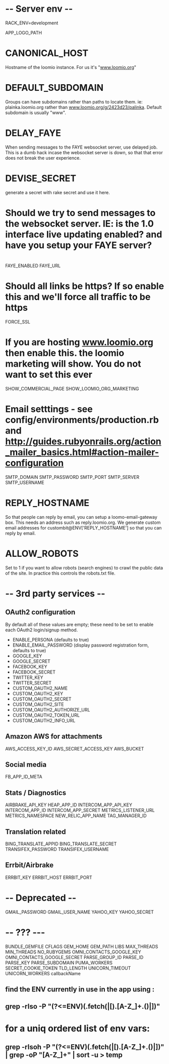 # -- Server env --

RACK_ENV=development

APP_LOGO_PATH
# CANONICAL_HOST
Hostname of the loomio instance. For us it's "www.loomio.org"

# DEFAULT_SUBDOMAIN
Groups can have subdomains rather than paths to locate them. ie: plainka.loomio.org rather than www.loomio.org/g/2423d23/palinka. Default subdomain is usually "www".

# DELAY_FAYE
When sending messages to the FAYE websocket server, use delayed job. This is a dumb hack incase the websocket server is down, so that that error does not break the user experience.

# DEVISE_SECRET
generate a secret with rake secret and use it here.

# Should we try to send messages to the websocket server. IE: is the 1.0 interface live updating enabled? and have you setup your FAYE server?
#
FAYE_ENABLED
FAYE_URL

# Should all links be https? If so enable this and we'll force all traffic to be https
FORCE_SSL

# If you are hosting www.loomio.org then enable this. the loomio marketing will show. You do not want to set this ever
SHOW_COMMERCIAL_PAGE
SHOW_LOOMIO_ORG_MARKETING

# Email setttings - see config/environments/production.rb and http://guides.rubyonrails.org/action_mailer_basics.html#action-mailer-configuration
SMTP_DOMAIN
SMTP_PASSWORD
SMTP_PORT
SMTP_SERVER
SMTP_USERNAME

# REPLY_HOSTNAME
So that people can reply by email, you can setup a loomo-email-gateway box. This needs an address such as reply.loomio.org. We generate custom email addresses for custombit@ENV['REPLY_HOSTNAME'] so that you can reply by email.


# ALLOW_ROBOTS
Set to 1 if you want to allow robots (search engines) to crawl the public data of the site. In practice this controls the robots.txt file.

# -- 3rd party services --

## OAuth2 configuration

By default all of these values are empty; these need to be set to enable each OAuth2 login/signup method.

- ENABLE_PERSONA (defaults to true)
- ENABLE_EMAIL_PASSWORD (display password registration form, defaults to true)
- GOOGLE_KEY
- GOOGLE_SECRET
- FACEBOOK_KEY
- FACEBOOK_SECRET
- TWITTER_KEY
- TWITTER_SECRET
- CUSTOM_OAUTH2_NAME
- CUSTOM_OAUTH2_KEY
- CUSTOM_OAUTH2_SECRET
- CUSTOM_OAUTH2_SITE
- CUSTOM_OAUTH2_AUTHORIZE_URL
- CUSTOM_OAUTH2_TOKEN_URL
- CUSTOM_OAUTH2_INFO_URL

## Amazon AWS for attachments
AWS_ACCESS_KEY_ID
AWS_SECRET_ACCESS_KEY
AWS_BUCKET

## Social media
FB_APP_ID_META

## Stats / Diagnostics
AIRBRAKE_API_KEY
HEAP_APP_ID
INTERCOM_APP_API_KEY
INTERCOM_APP_ID
INTERCOM_APP_SECRET
METRICS_LISTENER_URL
METRICS_NAMESPACE
NEW_RELIC_APP_NAME
TAG_MANAGER_ID

## Translation related
BING_TRANSLATE_APPID
BING_TRANSLATE_SECRET
TRANSIFEX_PASSWORD
TRANSIFEX_USERNAME

## Errbit/Airbrake
ERRBIT_KEY
ERRBIT_HOST
ERRBIT_PORT

# -- Deprecated --

GMAIL_PASSWORD
GMAIL_USER_NAME
YAHOO_KEY
YAHOO_SECRET

# -- ??? ---

BUNDLE_GEMFILE
CFLAGS
GEM_HOME
GEM_PATH
LIBS
MAX_THREADS
MIN_THREADS
NO_RUBYGEMS
OMNI_CONTACTS_GOOGLE_KEY
OMNI_CONTACTS_GOOGLE_SECRET
PARSE_GROUP_ID
PARSE_ID
PARSE_KEY
PARSE_SUBDOMAIN
PUMA_WORKERS
SECRET_COOKIE_TOKEN
TLD_LENGTH
UNICORN_TIMEOUT
UNICORN_WORKERS
callbackName

## find the ENV currently in use in the app using :
##   grep -rIso -P "(?<=ENV)(\.fetch\(|\[).[A-Z_]+.(\)|\])"

# for a uniq ordered list of env vars:
##   grep -rIsoh -P "(?<=ENV)(\.fetch\(|\[).[A-Z_]+.(\)|\])" | grep -oP "[A-Z_]+" | sort -u > temp
